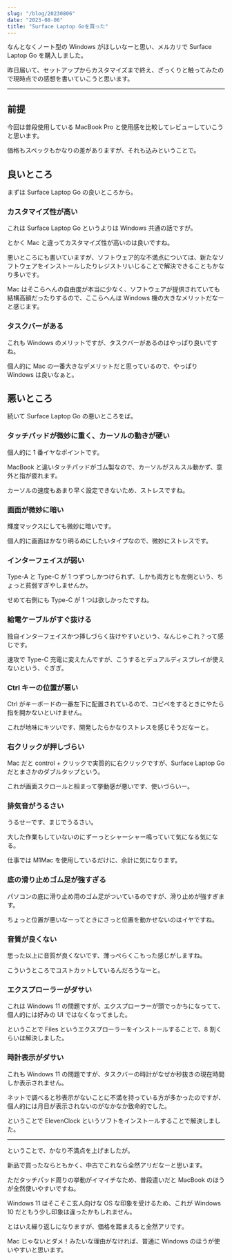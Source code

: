 ```yaml
---
slug: "/blog/20230806"
date: "2023-08-06"
title: "Surface Laptop Goを買った"
---
```


なんとなくノート型の Windows がほしいなーと思い、メルカリで Surface Laptop Go を購入しました。

昨日届いて、セットアップからカスタマイズまで終え、ざっくりと触ってみたので現時点での感想を書いていこうと思います。

---

## 前提

今回は普段使用している MacBook Pro と使用感を比較してレビューしていこうと思います。

価格もスペックもかなりの差がありますが、それも込みということで。

## 良いところ

まずは Surface Laptop Go の良いところから。

### カスタマイズ性が高い

これは Surface Laptop Go というよりは Windows 共通の話ですが。

とかく Mac と違ってカスタマイズ性が高いのは良いですね。

悪いところにも書いていますが、ソフトウェア的な不満点については、新たなソフトウェアをインストールしたりレジストリいじることで解決できることもかなり多いです。

Mac はそこらへんの自由度が本当に少なく、ソフトウェアが提供されていても結構高額だったりするので、ここらへんは Windows 機の大きなメリットだなーと感じます。

### タスクバーがある

これも Windows のメリットですが、タスクバーがあるのはやっぱり良いですね。

個人的に Mac の一番大きなデメリットだと思っているので、やっぱり Windows は良いなぁと。

## 悪いところ

続いて Surface Laptop Go の悪いところをば。

### タッチパッドが微妙に重く、カーソルの動きが硬い

個人的に 1 番イヤなポイントです。

MacBook と違いタッチパッドがゴム製なので、カーソルがスルスル動かず、意外と指が疲れます。

カーソルの速度もあまり早く設定できないため、ストレスですね。

### 画面が微妙に暗い

輝度マックスにしても微妙に暗いです。

個人的に画面はかなり明るめにしたいタイプなので、微妙にストレスです。

### インターフェイスが弱い

Type-A と Type-C が 1 つずつしかつけられず、しかも両方とも左側という、ちょっと貧弱すぎやしませんか。

せめて右側にも Type-C が 1 つは欲しかったですね。

### 給電ケーブルがすぐ抜ける

独自インターフェイスかつ挿しづらく抜けやすいという、なんじゃこれ？って感じです。

速攻で Type-C 充電に変えたんですが、こうするとデュアルディスプレイが使えないという、ぐぎぎ。

### Ctrl キーの位置が悪い

Ctrl がキーボードの一番左下に配置されているので、コピペをするときにやたら指を開かないといけません。

これが地味にキツいです、開発したらかなりストレスを感じそうだなーと。

### 右クリックが押しづらい

Mac だと control + クリックで実質的に右クリックですが、Surface Laptop Go だとまさかのダブルタップという。

これが画面スクロールと相まって挙動感が悪いです、使いづらいー。

### 排気音がうるさい

うるせーです、まじでうるさい。

大した作業もしていないのにずーっとシャーシャー鳴っていて気になる気になる。

仕事では M1Mac を使用しているだけに、余計に気になります。

### 底の滑り止めゴム足が強すぎる

パソコンの底に滑り止め用のゴム足がついているのですが、滑り止めが強すぎます。

ちょっと位置が悪いなーってときにさっと位置を動かせないのはイヤですね。

### 音質が良くない

思った以上に音質が良くないです、薄っぺらくこもった感じがしますね。

こういうところでコストカットしているんだろうなーと。

### エクスプローラーがダサい

これは Windows 11 の問題ですが、エクスプローラーが頭でっかちになってて、個人的には好みの UI ではなくなってました。

ということで Files というエクスプローラーをインストールすることで、8 割くらいは解決しました。

### 時計表示がダサい

これも Windows 11 の問題ですが、タスクバーの時計がなぜか秒抜きの現在時間しか表示されません。

ネットで調べると秒表示がないことに不満を持っている方が多かったのですが、個人的には月日が表示されないのがなかなか致命的でした。

ということで ElevenClock というソフトをインストールすることで解決しました。

---

ということで、かなり不満点を上げましたが。

新品で買ったならともかく、中古でこれなら全然アリだなーと思います。

ただタッチパッド周りの挙動がイマイチなため、普段遣いだと MacBook のほうが全然使いやすいですね。

Windows 11 はそこそこ玄人向けな OS な印象を受けるため、これが Windows 10 だともう少し印象は違ったかもしれません。

とはいえ繰り返しになりますが、価格を踏まえると全然アリです。

Mac じゃないとダメ！みたいな理由がなければ、普通に Windows のほうが使いやすいと思います。
